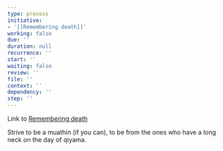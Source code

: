```yaml
---
type: process
initiative:
- '[[Remembering death]]'
working: false
due: ''
duration: null
recurrence: ''
start: ''
waiting: false
review: ''
file: ''
context: ''
dependency: ''
step: ''
---
```


Link to [Remembering death](docs/sidebar1/Initiatives/good%20traits/Remembering%20death.md)

Strive to be a muathin (if you can), to be from the ones who have a long neck on the day of qiyama.